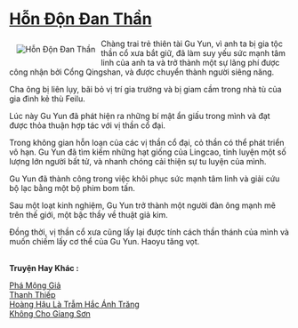 <a href="https://truyentiki.com/hon-don-dan-than.31840/" title="Hỗn Độn Đan Thần"><h1>Hỗn Độn Đan Thần</h1></a><div style="display:table"><img align="right" style="float: left; padding: 10px;" src="https://truyentiki.com/a/img/str/src/31840.jpg" alt="Hỗn Độn Đan Thần">Chàng trai trẻ thiên tài Gu Yun, vì anh ta bị gia tộc thần cổ xưa bắt giữ, đã làm suy yếu sức mạnh tâm linh của anh ta và trở thành một sự lãng phí được công nhận bởi Cổng Qingshan, và được chuyển thành người siêng năng. <p></p> Cha ông bị liên lụy, bãi bỏ vị trí gia trưởng và bị giam cầm trong nhà tù của gia đình kẻ thù Feilu. <p></p> Lúc này Gu Yun đã phát hiện ra những bí mật ẩn giấu trong mình và đạt được thỏa thuận hợp tác với vị thần cổ đại. <p></p> Trong không gian hỗn loạn của các vị thần cổ đại, cỏ thần có thể phát triển vô hạn. Gu Yun đã tìm kiếm những hạt giống của Lingcao, tinh luyện một số lượng lớn người bất tử, và nhanh chóng cải thiện sự tu luyện của mình. <p></p> Gu Yun đã thành công trong việc khôi phục sức mạnh tâm linh và giải cứu bộ lạc bằng một bộ phim bom tấn. <p></p> Sau một loạt kinh nghiệm, Gu Yun trở thành một người đàn ông mạnh mẽ trên thế giới, một bậc thầy về thuật giả kim. <p></p> Đồng thời, vị thần cổ xưa cũng lấy lại được tính cách thần thánh của mình và muốn chiếm lấy cơ thể của Gu Yun. Haoyu tăng vọt.</div><p><br><b>Truyện Hay Khác :</b></p><a href="https://truyentiki.com/pha-mong-gia.31839/" alt="Phá Mộng Giả">Phá Mộng Giả</a><br/><a href="https://github.com/nownovels/topcv/tree/master/truyenhay/31599/README.md" alt="Thanh Thiếp">Thanh Thiếp</a><br/><a href="https://wikitruyen.wordpress.com/2020/06/23/hoang-hau-la-tram-hac-anh-trang/" alt="Hoàng Hậu Là Trẫm Hắc Ánh Trăng">Hoàng Hậu Là Trẫm Hắc Ánh Trăng</a><br/><a href="https://github.com/nownovels/top500/tree/master/truyenhay/33801/" alt="Không Cho Giang Sơn">Không Cho Giang Sơn</a><br/>